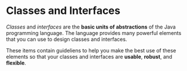 # Classes and Interfaces

*Classes* and *interfaces* are the **basic units of abstractions** of the Java programming language. The language provides many powerful elements that you can use to design classes and interfaces.

These items contain guideliens to help you make the best use of these elements so that your classes and interfaces are **usable**, **robust**, and **flexible**.
